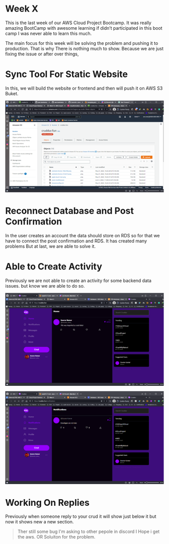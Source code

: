 # Week X

This is the last week of our AWS Cloud Project Bootcamp. It was really amazing BootCamp with awesome learning if didn’t participated in this boot camp I was never able to learn this much.

The main focus for this week will be solving the problem and pushing it to production. That is why There is nothing much to show. Because we are just fixing the issue or after over things,

# Sync Tool For Static Website

In this, we will build the website or frontend and then will push it on AWS S3 Buket.

![27](./img/week-10-11/week10-11%20(27).png)

# Reconnect Database and Post Confirmation

In the user creates an account the data should store on RDS so for that we have to connect the post confirmation and RDS. It has created many problems But at last, we are able to solve it.

# Able to Create Activity

Previously we are not able to create an activity for some backend data issues. but know we are able to do so.

![1](./img/week-x/weekX%20(1).png)

![1](./img/week-x/weekX%20(2).png)


# Working On Replies

Previously when someone reply to your crud it will show just below it but now it shows new a new section.

> Ther still some bug I'm asking to other pepole in discord I Hope i get the aws. OR Soluiton for the problem.
